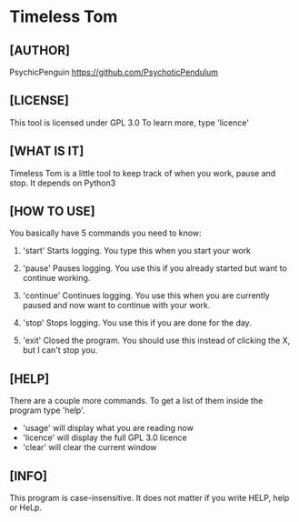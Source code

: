 # Timeless Tom

## [AUTHOR]
PsychicPenguin
https://github.com/PsychoticPendulum

## [LICENSE]
This tool is licensed under GPL 3.0
To learn more, type 'licence'

## [WHAT IS IT]
Timeless Tom is a little tool to keep track of when you work, pause and stop. It depends on Python3

## [HOW TO USE]
You basically have 5 commands you need to know:

1. 'start'
Starts logging. You type this when you start your work

2. 'pause'
Pauses logging. You use this if you already started but want to continue working.

3. 'continue'
Continues logging. You use this when you are currently paused and now want to continue with your work.

4. 'stop'
Stops logging. You use this if you are done for the day.

5. 'exit'
Closed the program. You should use this instead of clicking the X, but I can't stop you.

## [HELP]
There are a couple more commands. To get a list of them inside the program type 'help'.
- 'usage' will display what you are reading now
- 'licence' will display the full GPL 3.0 licence
- 'clear' will clear the current window

## [INFO]
This program is case-insensitive. It does not matter if you write HELP, help or HeLp.
